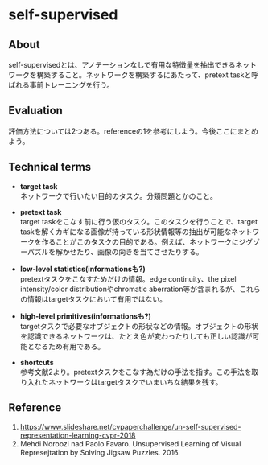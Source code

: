# self-supervised
## About
self-supervisedとは、アノテーションなしで有用な特徴量を抽出できるネットワークを構築すること。ネットワークを構築するにあたって、pretext taskと呼ばれる事前トレーニングを行う。

## Evaluation
評価方法については2つある。referenceの1を参考にしよう。今後ここにまとめよう。

## Technical terms
- **target task**  
ネットワークで行いたい目的のタスク。分類問題とかのこと。

- **pretext task**  
target taskをこなす前に行う仮のタスク。このタスクを行うことで、target taskを解くカギになる画像が持っている形状情報等の抽出が可能なネットワークを作ることがこのタスクの目的である。例えば、ネットワークにジグゾーパズルを解かせたり、画像の向きを当てさせたりする。

- **low-level statistics(informationsも?)**  
pretextタスクをこなすためだけの情報。edge continuity、the pixel intensity/color distributionやchromatic aberration等が含まれるが、これらの情報はtargetタスクにおいて有用ではない。

- **high-level primitives(informationsも?)**  
targetタスクで必要なオブジェクトの形状などの情報。オブジェクトの形状を認識できるネットワークは、たとえ色が変わったりしても正しい認識が可能となるため有用である。

- **shortcuts**  
参考文献2より。pretextタスクをこなす為だけの手法を指す。この手法を取り入れたネットワークはtargetタスクでいまいちな結果を残す。

## Reference
1. https://www.slideshare.net/cvpaperchallenge/un-self-supervised-representation-learning-cvpr-2018
2. Mehdi Noroozi nad Paolo Favaro. Unsupervised Learning of Visual Represejtation by Solving Jigsaw Puzzles. 2016.
